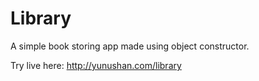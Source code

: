 # Library

A simple book storing app made using object constructor.

Try live here: http://yunushan.com/library
